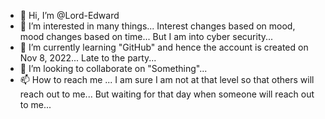 - 👋 Hi, I’m @Lord-Edward
- 👀 I’m interested in many things... Interest changes based on mood, mood changes based on time... But I am into cyber security...
- 🌱 I’m currently learning "GitHub" and hence the account is created on Nov 8, 2022... Late to the party...
- 💞️ I’m looking to collaborate on "Something"...
- 📫 How to reach me ... I am sure I am not at that level so that others will reach out to me... But waiting for that day when someone will reach out to me...
